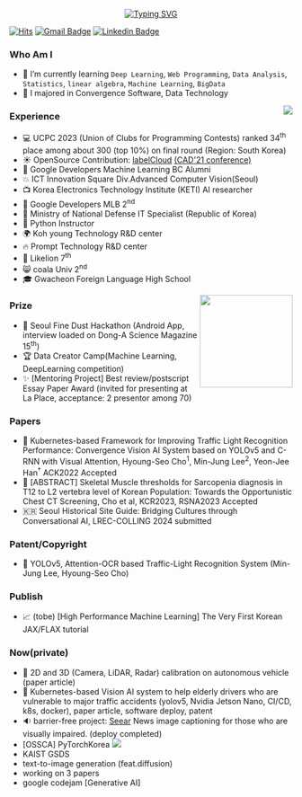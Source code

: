 <div align="center">

 [![Typing SVG](https://readme-typing-svg.herokuapp.com?color=33FFFF&size=25&lines=+Hello+👋+hyoungseo's+github)](https://git.io/typing-svg)  

</div>

[![Hits](https://hits.seeyoufarm.com/api/count/incr/badge.svg?url=https%3A%2F%2Fgithub.com%2FChoHyoungSeo&count_bg=%23EB8B10&title_bg=%23684327&icon=&icon_color=%23E7E7E7&title=VISIT&edge_flat=false)](https://github.com/chohyoungseo) 
[![Gmail Badge](https://img.shields.io/badge/Gmail-D14836?style=flat&logo=Gmail&logoColor=white)](mailto:whgudtj1200@gmail.com) 
[![Linkedin Badge](https://img.shields.io/badge/-LinkedIn-blue?style=flat-square&logo=Linkedin&logoColor=white&link=https://www.linkedin.com/in/hyoungseo-cho/)](https://www.linkedin.com/in/hyoungseo-cho/)

<!--[![CV Badge](https://img.shields.io/badge/MY%20CV-555263?style=flat&logoColor=white)](https://) -->
<!--[![Instagram Badge](https://img.shields.io/badge/Instagram-9c38d1?style=flat&logo=Instagram&logoColor=white)](https://www.instagram.com/...)  -->
<!--[![Naver Blog Badge](https://img.shields.io/badge/Daily%20Blog-1eb031?style=flat&logoColor=white)](https://blog.naver.com/...)  -->


<!-- [![Tistory's Badge](https://github-readme-tistory-card.vercel.app/api/badge?name=Tech%20Blog)](https://hyoungseocho.tistory.com/) -->
  
### Who Am I

- 🌱 I’m currently learning `Deep Learning`, `Web Programming`, `Data Analysis`, `Statistics`, `linear algebra`, `Machine Learning`, `BigData`
- 🥇 I majored in Convergence Software, Data Technology

<img align='right' src="http://mazassumnida.wtf/api/v2/generate_badge?boj=whgudtj1200">

### Experience

- 💻 UCPC 2023 (Union of Clubs for Programming Contests) ranked 34<sup>th</sup> place among about 300 (top 10%) on final round (Region: South Korea)
- ☀️ OpenSource Contribution: [labelCloud](https://github.com/ch-sa/labelCloud) [(CAD'21 conference)](https://www.researchgate.net/publication/351543616_labelCloud_A_Lightweight_Domain-Independent_Labeling_Tool_for_3D_Object_Detection_in_Point_Clouds)
- 📌 Google Developers Machine Learning BC Alumni
- 💥 ICT Innovation Square Div.Advanced Computer Vision(Seoul)
- 📺 Korea Electronics Technology Institute (KETI) AI researcher
- 👯 Google Developers MLB 2<sup>nd</sup>
- 🔫 Ministry of National Defense IT Specialist (Republic of Korea)
- 📝 Python Instructor
- 🌍 Koh young Technology R&D center
- 🔥 Prompt Technology R&D center
- :lion: Likelion 7<sup>th</sup>
- 😸 coala Univ 2<sup>nd</sup>
- 🎓 Gwacheon Foreign Language High School

<img align='right' src="https://github-readme-stats.vercel.app/api?username=chohyoungseo&count_private=True" height="165">

### Prize

 - 👑 Seoul Fine Dust Hackathon (Android App, interview loaded on Dong-A Science Magazine 15<sup>th</sup>)
 - 🏆 Data Creator Camp(Machine Learning, DeepLearning competition)
 - ✨ [Mentoring Project] Best review/postscript Essay Paper Award (invited for presenting at La Place, acceptance: 2 presentor among 70)

### Papers
 - 🚥 Kubernetes-based Framework for Improving Traffic Light Recognition Performance: Convergence Vision AI System based on YOLOv5 and C-RNN with Visual Attention, Hyoung-Seo Cho<sup>1</sup>, Min-Jung Lee<sup>2</sup>, Yeon-Jee Han<sup>†</sup> ACK2022 Accepted
 - 🏥 [ABSTRACT] Skeletal Muscle thresholds for Sarcopenia diagnosis in T12 to L2 vertebra level of Korean Population: Towards the Opportunistic Chest CT Screening, Cho et al, KCR2023, RSNA2023 Accepted
 - :kr: Seoul Historical Site Guide: Bridging Cultures through Conversational AI, LREC-COLLING 2024 submitted
### Patent/Copyright
 - 🚦 YOLOv5, Attention-OCR based Traffic-Light Recognition System (Min-Jung Lee, Hyoung-Seo Cho)

### Publish
 - 📈 (tobe) [High Performance Machine Learning] The Very First Korean JAX/FLAX tutorial

### Now(private)
- 🚙 2D and 3D (Camera, LiDAR, Radar) calibration on autonomous vehicle (paper article)
- 🚗 Kubernetes-based Vision AI system to help elderly drivers who are vulnerable to major traffic accidents (yolov5, Nvidia Jetson Nano, CI/CD, k8s, docker), paper article, software deploy, patent
- 🔉 barrier-free project: [Seear](http://seear.co.kr) News image captioning for those who are visually impaired. (deploy completed)
- [OSSCA] PyTorchKorea <img src="https://img.shields.io/badge/PyTorch-EE4C2C?style=flat-square&logo=PyTorch&logoColor=white"/></a>
- KAIST GSDS
- text-to-image generation (feat.diffusion)
- working on 3 papers
- google codejam [Generative AI]

<!--
![](./profile-3d-contrib/profile-night-rainbow.svg)


<!-- # 종류
profile-3d-contrib/profile-green-animate.svg
profile-3d-contrib/profile-green.svg
profile-3d-contrib/profile-season-animate.svg
profile-3d-contrib/profile-season.svg
profile-3d-contrib/profile-south-season-animate.svg
profile-3d-contrib/profile-south-season.svg
profile-3d-contrib/profile-night-view.svg
profile-3d-contrib/profile-night-green.svg
profile-3d-contrib/profile-night-rainbow.svg
profile-3d-contrib/profile-gitblock.svg

![](./profile-3d-contrib/profile-green-animate.svg) -->

<!-- - ![PyTorch](https://img.shields.io/badge/PyTorch-%23EE4C2C.svg?style=for-the-badge&logo=PyTorch&logoColor=white)-->

<!-- 
- 👯 I’m looking to collaborate on ...
- 🤔 I’m looking for help with ...
- 💬 Ask me about ...

- 😄 Pronouns: ...
 -->
